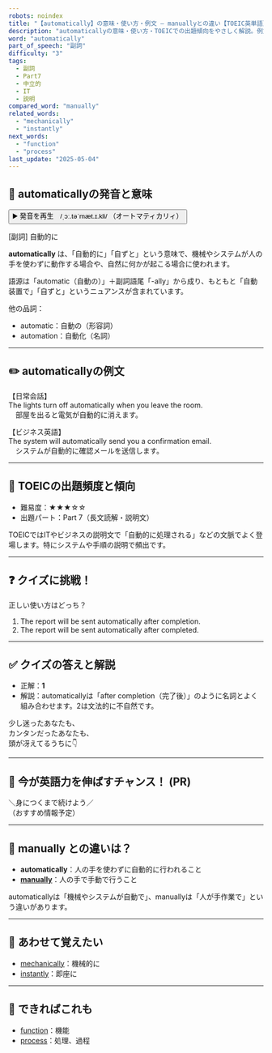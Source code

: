```yaml
---
robots: noindex
title: "【automatically】の意味・使い方・例文 ― manuallyとの違い【TOEIC英単語】"
description: "automaticallyの意味・使い方・TOEICでの出題傾向をやさしく解説。例文・クイズ付きでmanuallyとの違いもわかりやすく学べます。"
word: "automatically"
part_of_speech: "副詞"
difficulty: "3"
tags:
  - 副詞
  - Part7
  - 中立的
  - IT
  - 説明
compared_word: "manually"
related_words:
  - "mechanically"
  - "instantly"
next_words:
  - "function"
  - "process"
last_update: "2025-05-04"
---
```


## 🔰 automaticallyの発音と意味

<button class="play-audio" onclick="playTTS('automatically')">
  <span class="play-audio-main">
    ▶️ 発音を再生　/ˌɔː.təˈmæt.ɪ.kli/
  </span>
  <span class="play-audio-sub">
    （オートマティカリィ）
  </span>
</button>

[副詞] 自動的に

**automatically** は、「自動的に」「自ずと」という意味で、機械やシステムが人の手を使わずに動作する場合や、自然に何かが起こる場合に使われます。

語源は「automatic（自動の）」＋副詞語尾「-ally」から成り、もともと「自動装置で」「自ずと」というニュアンスが含まれています。

他の品詞：  
- automatic：自動の（形容詞）
- automation：自動化（名詞）

---

## ✏️ automaticallyの例文

【日常会話】  
The lights turn off automatically when you leave the room.  
　部屋を出ると電気が自動的に消えます。

【ビジネス英語】  
The system will automatically send you a confirmation email.  
　システムが自動的に確認メールを送信します。

---

## 🎯 TOEICの出題頻度と傾向

- 難易度：★★★☆☆
- 出題パート：Part 7（長文読解・説明文）

TOEICではITやビジネスの説明文で「自動的に処理される」などの文脈でよく登場します。特にシステムや手順の説明で頻出です。

---

## ❓ クイズに挑戦！

正しい使い方はどっち？

1. The report will be sent automatically after completion.  
2. The report will be sent automatically after completed.

---

## ✅ クイズの答えと解説

- 正解：**1**
- 解説：automaticallyは「after completion（完了後）」のように名詞とよく組み合わせます。2は文法的に不自然です。

少し迷ったあなたも、  
カンタンだったあなたも、  
頭が冴えてるうちに👇️

---

## 🚀 今が英語力を伸ばすチャンス！ (PR)

<div class="info-center">
＼身につくまで続けよう／<br>  
（おすすめ情報予定）
</div>

---

## 🤔  manually との違いは？

- **automatically**：人の手を使わずに自動的に行われること
- **[manually](/word/manually)**：人の手で手動で行うこと

automaticallyは「機械やシステムが自動で」、manuallyは「人が手作業で」という違いがあります。

---

## 🧩 あわせて覚えたい

- [mechanically](/word/mechanically)：機械的に
- [instantly](/word/instantly)：即座に

---

## 📖 できればこれも

- [function](/word/function)：機能
- [process](/word/process)：処理、過程

<!-- cvid: aid08_bid24 -->
